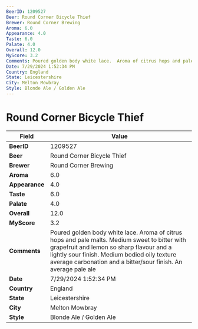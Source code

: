 ```yaml
---
BeerID: 1209527
Beer: Round Corner Bicycle Thief
Brewer: Round Corner Brewing
Aroma: 6.0
Appearance: 4.0
Taste: 6.0
Palate: 4.0
Overall: 12.0
MyScore: 3.2
Comments: Poured golden body white lace.  Aroma of citrus hops and pale malts.  Medium sweet to bitter with grapefruit and lemon so sharp flavour and a lightly sour finish.  Medium bodied oily texture average carbonation and a bitter/sour finish.  An average pale ale
Date: 7/29/2024 1:52:34 PM
Country: England
State: Leicestershire
City: Melton Mowbray
Style: Blonde Ale / Golden Ale
---
```


# Round Corner Bicycle Thief

| Field         | Value |
|---------------|-------|
| **BeerID** | 1209527 |
| **Beer** | Round Corner Bicycle Thief |
| **Brewer** | Round Corner Brewing |
| **Aroma** | 6.0 |
| **Appearance** | 4.0 |
| **Taste** | 6.0 |
| **Palate** | 4.0 |
| **Overall** | 12.0 |
| **MyScore** | 3.2 |
| **Comments** | Poured golden body white lace.  Aroma of citrus hops and pale malts.  Medium sweet to bitter with grapefruit and lemon so sharp flavour and a lightly sour finish.  Medium bodied oily texture average carbonation and a bitter/sour finish.  An average pale ale |
| **Date** | 7/29/2024 1:52:34 PM |
| **Country** | England |
| **State** | Leicestershire |
| **City** | Melton Mowbray |
| **Style** | Blonde Ale / Golden Ale |
